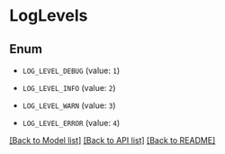 # LogLevels

## Enum


* `LOG_LEVEL_DEBUG` (value: `1`)

* `LOG_LEVEL_INFO` (value: `2`)

* `LOG_LEVEL_WARN` (value: `3`)

* `LOG_LEVEL_ERROR` (value: `4`)


[[Back to Model list]](../README.md#documentation-for-models) [[Back to API list]](../README.md#documentation-for-api-endpoints) [[Back to README]](../README.md)


